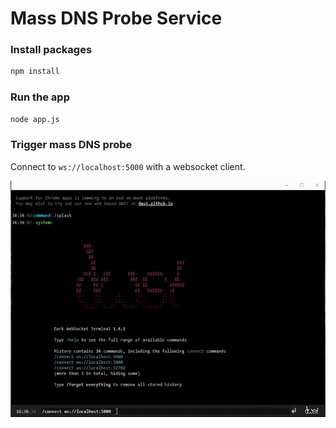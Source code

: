 # Mass DNS Probe Service

### Install packages
```sh
npm install
```

### Run the app
```sh
node app.js
```

### Trigger mass DNS probe

Connect to `ws://localhost:5000` with a websocket client.

<img src="./doc/images/ws-client-example.gif">
